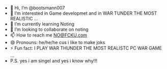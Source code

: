 - 👋 Hi, I’m @bootsmann007
- 👀 I’m interested in Game developmet and in WAR TUNDER THE MOST REALISTIC ...
- 🌱 I’m currently learning Noting 
- 💞️ I’m looking to collaborate on noting 
- 📫 How to reach me NO@FCKU.com
- 😄 Pronouns: he/he/he cus i like to make joks
- ⚡ Fun fact: I PLAY WAR THUNDER THE MOST REALISTC PC WAR GAME ...
- P.S. yes i am singel and yes i know why!!!

<!---
bootsmann007/bootsmann007 is a ✨ special ✨ repository because its `README.md` (this file) appears on your GitHub profile.
You can click the Preview link to take a look at your changes.
--->
